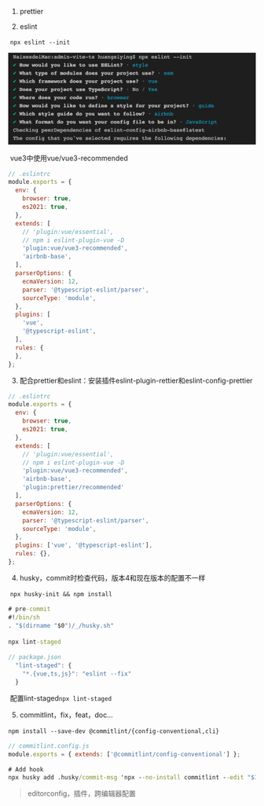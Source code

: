 1. prettier

2. eslint

​	`npx eslint --init`

<img src="README.assets/截屏2021-06-21 下午5.54.31.png" alt="截屏2021-06-21 下午5.54.31" style="zoom:50%;" />

​	vue3中使用vue/vue3-recommended

```js
// .eslintrc
module.exports = {
  env: {
    browser: true,
    es2021: true,
  },
  extends: [
    // 'plugin:vue/essential',
    // npm i eslint-plugin-vue -D
    'plugin:vue/vue3-recommended',
    'airbnb-base',
  ],
  parserOptions: {
    ecmaVersion: 12,
    parser: '@typescript-eslint/parser',
    sourceType: 'module',
  },
  plugins: [
    'vue',
    '@typescript-eslint',
  ],
  rules: {
  },
};
```

3. 配合prettier和eslint：安装插件eslint-plugin-rettier和eslint-config-prettier

```js
// .eslintrc
module.exports = {
  env: {
    browser: true,
    es2021: true,
  },
  extends: [
    // 'plugin:vue/essential',
    // npm i eslint-plugin-vue -D
    'plugin:vue/vue3-recommended',
    'airbnb-base',
    'plugin:prettier/recommended'
  ],
  parserOptions: {
    ecmaVersion: 12,
    parser: '@typescript-eslint/parser',
    sourceType: 'module',
  },
  plugins: ['vue', '@typescript-eslint'],
  rules: {},
};

```

4. husky，commit时检查代码，版本4和现在版本的配置不一样

​	`npx husky-init && npm install`

```cmd
# pre-commit
#!/bin/sh
. "$(dirname "$0")/_/husky.sh"

npx lint-staged
```

```js
// package.json
  "lint-staged": {
    "*.{vue,ts,js}": "eslint --fix"
  }
```

​	配置lint-staged`npx lint-staged`

5. commitlint，fix，feat，doc...

​	`npm install --save-dev @commitlint/{config-conventional,cli}`

```js
// commitlint.config.js
module.exports = { extends: ['@commitlint/config-conventional'] };
```

```cmd
# Add hook
npx husky add .husky/commit-msg 'npx --no-install commitlint --edit "$1"'
```

> editorconfig，插件，跨编辑器配置

